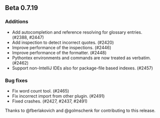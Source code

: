 ## Beta 0.7.19

### Additions
* Add autocompletion and reference resolving for glossary entries. (#2388, #2447)
* Add inspection to detect incorrect quotes. (#2420)
* Improve performance of the inspections. (#2446)
* Improve performance of the formatter. (#2448)
* Pythontex environments and commands are now treated as verbatim. (#2462)
* Support non-IntelliJ IDEs also for package-file based indexes. (#2457)

### Bug fixes
* Fix word count tool. (#2465)
* Fix incorrect import from other plugin. (#2491)
* Fixed crashes. (#2427, #2437, #2491)

Thanks to @fberlakovich and @golmschenk for contributing to this release.